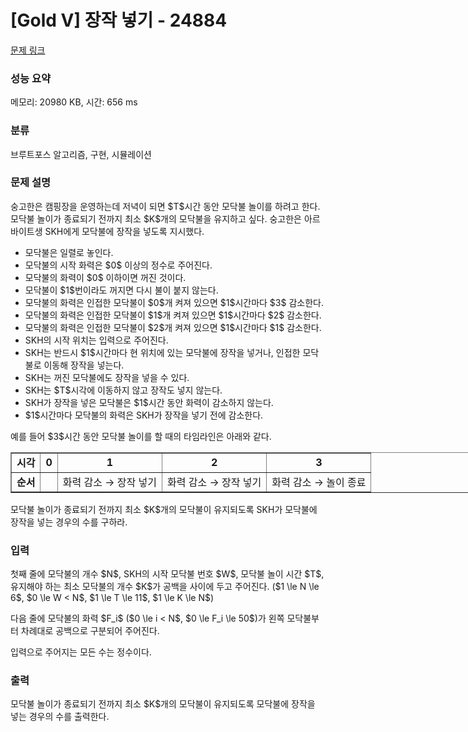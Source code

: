 # [Gold V] 장작 넣기 - 24884 

[문제 링크](https://www.acmicpc.net/problem/24884) 

### 성능 요약

메모리: 20980 KB, 시간: 656 ms

### 분류

브루트포스 알고리즘, 구현, 시뮬레이션

### 문제 설명

<p>숭고한은 캠핑장을 운영하는데 저녁이 되면 $T$시간 동안 모닥불 놀이를 하려고 한다. 모닥불 놀이가 종료되기 전까지 최소 $K$개의 모닥불을 유지하고 싶다. 숭고한은 아르바이트생 SKH에게 모닥불에 장작을 넣도록 지시했다.</p>

<ul>
	<li>모닥불은 일렬로 놓인다. </li>
	<li>모닥불의 시작 화력은 $0$ 이상의 정수로 주어진다.</li>
	<li>모닥불의 화력이 $0$ 이하이면 꺼진 것이다.</li>
	<li>모닥불이 $1$번이라도 꺼지면 다시 불이 붙지 않는다.</li>
	<li>모닥불의 화력은 인접한 모닥불이 $0$개 켜져 있으면 $1$시간마다 $3$ 감소한다.</li>
	<li>모닥불의 화력은 인접한 모닥불이 $1$개 켜져 있으면 $1$시간마다 $2$ 감소한다.</li>
	<li>모닥불의 화력은 인접한 모닥불이 $2$개 켜져 있으면 $1$시간마다 $1$ 감소한다.</li>
	<li>SKH의 시작 위치는 입력으로 주어진다.</li>
	<li>SKH는 반드시 $1$시간마다 현 위치에 있는 모닥불에 장작을 넣거나, 인접한 모닥불로 이동해 장작을 넣는다.</li>
	<li>SKH는 꺼진 모닥불에도 장작을 넣을 수 있다.</li>
	<li>SKH는 $T$시각에 이동하지 않고 장작도 넣지 않는다. </li>
	<li>SKH가 장작을 넣은 모닥불은 $1$시간 동안 화력이 감소하지 않는다.</li>
	<li>$1$시간마다 모닥불의 화력은 SKH가 장작을 넣기 전에 감소한다.</li>
</ul>

<p>예를 들어 $3$시간 동안 모닥불 놀이를 할 때의 타임라인은 아래와 같다.</p>

<table border="1" cellpadding="1" cellspacing="1" class="table table-bordered" style="width: 800px;">
	<tbody>
		<tr>
			<td style="text-align: center;"><strong>시각</strong></td>
			<td style="text-align: center;"><strong>0</strong></td>
			<td style="text-align: center;"><strong>1</strong></td>
			<td style="text-align: center;"><strong>2</strong></td>
			<td style="text-align: center;"><strong>3</strong></td>
		</tr>
		<tr>
			<td style="text-align: center;"><strong>순서</strong></td>
			<td style="text-align: center;"> </td>
			<td style="text-align: center;">화력 감소 → 장작 넣기</td>
			<td style="text-align: center;">화력 감소 → 장작 넣기</td>
			<td style="text-align: center;">화력 감소 → 놀이 종료</td>
		</tr>
	</tbody>
</table>

<p>모닥불 놀이가 종료되기 전까지 최소 $K$개의 모닥불이 유지되도록 SKH가 모닥불에 장작을 넣는 경우의 수를 구하라.</p>

### 입력 

 <p>첫째 줄에 모닥불의 개수 $N$, SKH의 시작 모닥불 번호 $W$, 모닥불 놀이 시간 $T$, 유지해야 하는 최소 모닥불의 개수 $K$가 공백을 사이에 두고 주어진다. ($1 \le N \le 6$, $0 \le W < N$, $1 \le T \le 11$, $1 \le K \le N$)</p>

<p>다음 줄에 모닥불의 화력 $F_i$ ($0 \le i < N$, $0 \le F_i \le 50$)가 왼쪽 모닥불부터 차례대로 공백으로 구분되어 주어진다.</p>

<p>입력으로 주어지는 모든 수는 정수이다.</p>

### 출력 

 <p>모닥불 놀이가 종료되기 전까지 최소 $K$개의 모닥불이 유지되도록 모닥불에 장작을 넣는 경우의 수를 출력한다.</p>

